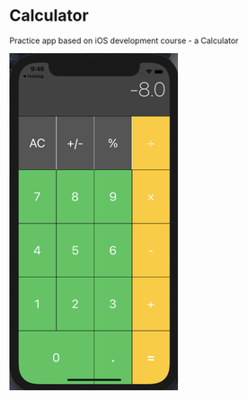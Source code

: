 # Calculator

 Practice app based on iOS development course - a Calculator
 
 <img src="https://github.com/elina-mns/Calculator/blob/main/Assets.xcassets/1.png" width=300, height=600, align="left"/>
